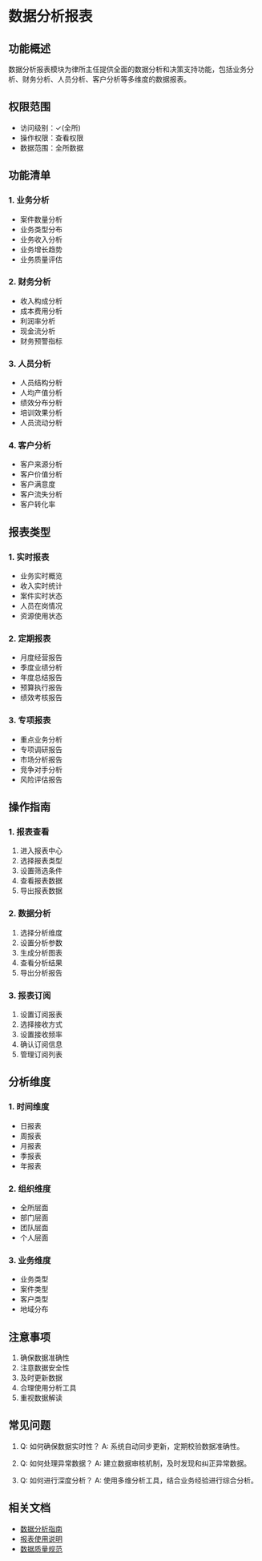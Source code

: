 # 数据分析报表

## 功能概述

数据分析报表模块为律所主任提供全面的数据分析和决策支持功能，包括业务分析、财务分析、人员分析、客户分析等多维度的数据报表。

## 权限范围

- 访问级别：✓(全所)
- 操作权限：查看权限
- 数据范围：全所数据

## 功能清单

### 1. 业务分析
- 案件数量分析
- 业务类型分布
- 业务收入分析
- 业务增长趋势
- 业务质量评估

### 2. 财务分析
- 收入构成分析
- 成本费用分析
- 利润率分析
- 现金流分析
- 财务预警指标

### 3. 人员分析
- 人员结构分析
- 人均产值分析
- 绩效分布分析
- 培训效果分析
- 人员流动分析

### 4. 客户分析
- 客户来源分析
- 客户价值分析
- 客户满意度
- 客户流失分析
- 客户转化率

## 报表类型

### 1. 实时报表
- 业务实时概览
- 收入实时统计
- 案件实时状态
- 人员在岗情况
- 资源使用状态

### 2. 定期报表
- 月度经营报告
- 季度业绩分析
- 年度总结报告
- 预算执行报告
- 绩效考核报告

### 3. 专项报表
- 重点业务分析
- 专项调研报告
- 市场分析报告
- 竞争对手分析
- 风险评估报告

## 操作指南

### 1. 报表查看
1. 进入报表中心
2. 选择报表类型
3. 设置筛选条件
4. 查看报表数据
5. 导出报表数据

### 2. 数据分析
1. 选择分析维度
2. 设置分析参数
3. 生成分析图表
4. 查看分析结果
5. 导出分析报告

### 3. 报表订阅
1. 设置订阅报表
2. 选择接收方式
3. 设置接收频率
4. 确认订阅信息
5. 管理订阅列表

## 分析维度

### 1. 时间维度
- 日报表
- 周报表
- 月报表
- 季报表
- 年报表

### 2. 组织维度
- 全所层面
- 部门层面
- 团队层面
- 个人层面

### 3. 业务维度
- 业务类型
- 案件类型
- 客户类型
- 地域分布

## 注意事项

1. 确保数据准确性
2. 注意数据安全性
3. 及时更新数据
4. 合理使用分析工具
5. 重视数据解读

## 常见问题

1. Q: 如何确保数据实时性？
   A: 系统自动同步更新，定期校验数据准确性。

2. Q: 如何处理异常数据？
   A: 建立数据审核机制，及时发现和纠正异常数据。

3. Q: 如何进行深度分析？
   A: 使用多维分析工具，结合业务经验进行综合分析。

## 相关文档

- [数据分析指南](../../development/data-analysis-guide.md)
- [报表使用说明](../../development/report-manual.md)
- [数据质量规范](../../development/data-quality.md) 
